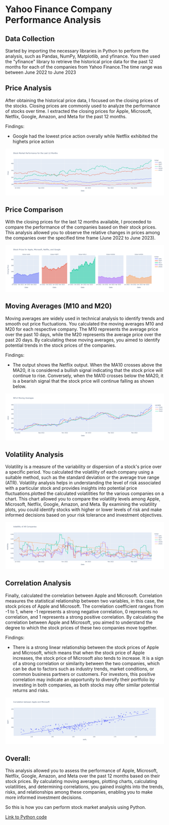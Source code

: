 <!DOCTYPE html>
<html>
<head>

</head>
<body>
  <h1>Yahoo Finance Company Performance Analysis</h1>

  <h2>Data Collection</h2>
  <p>Started by importing the necessary libraries in Python to perform the analysis, such as Pandas, NumPy, Matplotlib, and yfinance. You then used the "yfinance" library to retrieve the historical price data for the past 12 months for each of the companies from Yahoo Finance.The time range was between June 2022 to June 2023</p>

  <h2>Price Analysis</h2>
  <p>After obtaining the historical price data, I focused on the closing prices of the stocks. Closing prices are commonly used to analyze the performance of stocks over time. I extracted the closing prices for Apple, Microsoft, Netflix, Google, Amazon, and Meta for the past 12 months.</p>

Findings:
- Google had the lowest price action overally while Netflix exhibited the highets price action

![Price movement](https://github.com/martinkilombe/Python-Data-Analysis-Projects/blob/main/Yahoo%20Finance%20Company%20Performance/12%20month%20price%20movement.png)  

  <h2>Price Comparison</h2>
  <p>With the closing prices for the last 12 months available, I proceeded to compare the performance of the companies based on their stock prices. This analysis allowed you to observe the relative changes in prices among the companies over the specified time frame (June 2022 to June 2023).</p>

![Price movement](https://github.com/martinkilombe/Python-Data-Analysis-Projects/blob/main/Yahoo%20Finance%20Company%20Performance/Price%20comparison.png)  

  <h2>Moving Averages (M10 and M20)</h2>
  <p>Moving averages are widely used in technical analysis to identify trends and smooth out price fluctuations. You calculated the moving averages M10 and M20 for each respective company. The M10 represents the average price over the past 10 days, while the M20 represents the average price over the past 20 days. By calculating these moving averages, you aimed to identify potential trends in the stock prices of the companies.</p>
Findings:

- The output shows the Netflix output. When the MA10 crosses above the MA20, it is considered a bullish signal indicating that the stock price will continue to rise. Conversely, when the MA10 crosses below the MA20, it is a bearish signal that the stock price will continue falling as shown below.

![Moving average](https://github.com/martinkilombe/Python-Data-Analysis-Projects/blob/main/Yahoo%20Finance%20Company%20Performance/NFLX%20Moving%20average.png) 


  <h2>Volatility Analysis</h2>
  <p>Volatility is a measure of the variability or dispersion of a stock's price over a specific period. You calculated the volatility of each company using a suitable method, such as the standard deviation or the average true range (ATR). Volatility analysis helps in understanding the level of risk associated with a particular stock and provides insights into potential price fluctuations.plotted the calculated volatilities for the various companies on a chart. This chart allowed you to compare the volatility levels among Apple, Microsoft, Netflix, Google, Amazon, and Meta. By examining the volatility plots, you could identify stocks with higher or lower levels of risk and make informed decisions based on your risk tolerance and investment objectives.</p>

![Volatility](https://github.com/martinkilombe/Python-Data-Analysis-Projects/blob/main/Yahoo%20Finance%20Company%20Performance/Volatility.png) 
  <h2>Correlation Analysis</h2>
  <p>Finally, calculated the correlation between Apple and Microsoft. Correlation measures the statistical relationship between two variables, in this case, the stock prices of Apple and Microsoft. The correlation coefficient ranges from -1 to 1, where -1 represents a strong negative correlation, 0 represents no correlation, and 1 represents a strong positive correlation. By calculating the correlation between Apple and Microsoft, you aimed to understand the degree to which the stock prices of these two companies move together.</p>

Findings:
- There is a strong linear relationship between the stock prices of Apple and Microsoft, which means that when the stock price of Apple increases, the stock price of Microsoft also tends to increase. It is a sign of a strong correlation or similarity between the two companies, which can be due to factors such as industry trends, market conditions, or common business partners or customers. For investors, this positive correlation may indicate an opportunity to diversify their portfolio by investing in both companies, as both stocks may offer similar potential returns and risks.

![Correlation](https://github.com/martinkilombe/Python-Data-Analysis-Projects/blob/main/Yahoo%20Finance%20Company%20Performance/correlation.png) 
  
  <h2>Overall:</h2>
  <p>This analysis allowed you to assess the performance of Apple, Microsoft, Netflix, Google, Amazon, and Meta over the past 12 months based on their stock prices. By calculating moving averages, plotting charts, calculating volatilities, and determining correlations, you gained insights into the trends, risks, and relationships among these companies, enabling you to make more informed investment decisions.</p>

  So this is how you can perform stock market analysis using Python.
   <p><a href="https://github.com/martinkilombe/Python-Data-Analysis-Projects/blob/main/Yahoo%20Finance%20Company%20Performance/Yahoo%20Finance%20Stock%20Market%20Performance%20Analysis.ipynb">Link to Python code</a></p>
</body>
</html>
